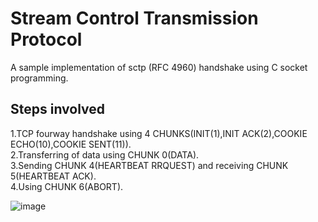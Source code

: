 # Stream Control Transmission Protocol
A sample implementation of sctp (RFC 4960) handshake using C socket programming.
## Steps involved 
1.TCP fourway handshake using 4 CHUNKS(INIT(1),INIT ACK(2),COOKIE ECHO(10),COOKIE SENT(11)).<br>
2.Transferring of data using CHUNK 0(DATA).<br>
3.Sending CHUNK 4(HEARTBEAT RRQUEST) and receiving CHUNK 5(HEARTBEAT ACK).<br>
4.Using CHUNK 6(ABORT).<br>

![image](https://github.com/MaruvarKuzhali/sctp/assets/68425273/14ea126a-36e2-4f61-acaa-8a99889ef34e)
